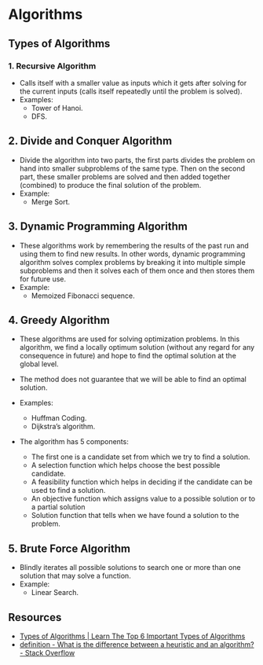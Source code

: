 # Algorithms

## Types of Algorithms

### 1. Recursive Algorithm

* Calls itself with a smaller value as inputs which it gets after solving for the current inputs (calls itself repeatedly until the problem is solved).
* Examples:
  * Tower of Hanoi.
  * DFS.

## 2. Divide and Conquer Algorithm

* Divide the algorithm into two parts, the first parts divides the problem on hand into smaller subproblems of the same type. Then on the second part, these smaller problems are solved and then added together (combined) to produce the final solution of the problem.
* Example:
  * Merge Sort.

## 3. Dynamic Programming Algorithm

* These algorithms work by remembering the results of the past run and using them to find new results. In other words, dynamic programming algorithm solves complex problems by breaking it into multiple simple subproblems and then it solves each of them once and then stores them for future use.
* Example:
  * Memoized Fibonacci sequence.

## 4. Greedy Algorithm

* These algorithms are used for solving optimization problems. In this algorithm, we find a locally optimum solution (without any regard for any consequence in future) and hope to find the optimal solution at the global level.
* The method does not guarantee that we will be able to find an optimal solution.
* Examples:
  * Huffman Coding.
  * Dijkstra’s algorithm.

* The algorithm has 5 components:
  * The first one is a candidate set from which we try to find a solution.
  * A selection function which helps choose the best possible candidate.
  * A feasibility function which helps in deciding if the candidate can be used to find a solution.
  * An objective function which assigns value to a possible solution or to a partial solution
  * Solution function that tells when we have found a solution to the problem.

## 5. Brute Force Algorithm

* Blindly iterates all possible solutions to search one or more than one solution that may solve a function.
* Example:
  * Linear Search.

## Resources

* [Types of Algorithms | Learn The Top 6 Important Types of Algorithms](https://www.educba.com/types-of-algorithms/)
* [definition - What is the difference between a heuristic and an algorithm? - Stack Overflow](https://stackoverflow.com/questions/2334225/what-is-the-difference-between-a-heuristic-and-an-algorithm)

